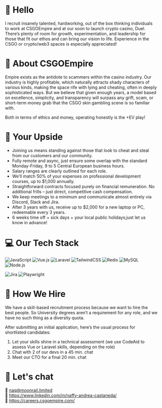 # 👋 Hello

I recruit insanely talented, hardworking, out of the box thinking individuals to work at CSGOEmpire and at our soon to launch crypto casino, Duel. There’s plenty of room for growth, experimentation, and leadership for those that fit our ethos and can bring our vision to life. Experience in the CSGO or crypto/web3 spaces is especially appreciated!

# 🎲 About CSGOEmpire

Empire exists as the antidote to scammers within the casino industry. Our industry is highly profitable, which naturally attracts shady characters of various kinds, making the space rife with lying and cheating, often in deeply sophisticated ways. But we believe that given enough years, a model based on excellence, simplicity, and transparency will surpass any grift, scam, or short-term money grab that the CSGO skin gambling scene is so familiar with. 

Both in terms of ethics and money, operating honestly is the +EV play!

# 🙌 Your Upside 
- Joining us means standing against those that look to cheat and steal from our customers and our community.
- Fully remote and async, just ensure some overlap with the standard Monday-Friday, 9 to 5 Central European business hours.
- Salary ranges are clearly outlined for each role.
- We'll match 50% of your expenses on professional development courses, up to $1,000 annually.
- Straightforward contracts focused purely on financial remuneration. No additional frills – just direct, competitive cash compensation.
- We keep meetings to a minimum and communicate almost entirely via Discord, Slack and Jira.
- After 3 years with us, receive up to $2,000 for a new laptop or PC, redeemable every 3 years.
- 6 weeks time off + sick days + your local public holidays;just let us know in advance!

# 💻 Our Tech Stack
![JavaScript](https://img.shields.io/badge/javascript-%23323330.svg?style=for-the-badge&logo=javascript&logoColor=%23F7DF1E) ![Vue.js](https://img.shields.io/badge/vuejs-%2335495e.svg?style=for-the-badge&logo=vuedotjs&logoColor=%234FC08D) ![Laravel](https://img.shields.io/badge/laravel-%23FF2D20.svg?style=for-the-badge&logo=laravel&logoColor=white) ![TailwindCSS](https://img.shields.io/badge/tailwindcss-%2338B2AC.svg?style=for-the-badge&logo=tailwind-css&logoColor=white) ![Redis](https://img.shields.io/badge/redis-%23DC382D.svg?style=for-the-badge&logo=redis&logoColor=white) ![MySQL](https://img.shields.io/badge/mysql-%234479A1.svg?style=for-the-badge&logo=mysql&logoColor=white) ![Node.js](https://img.shields.io/badge/node.js-%23339933.svg?style=for-the-badge&logo=node.js&logoColor=white)

![Jira](https://img.shields.io/badge/jira-%230A0FFF.svg?style=for-the-badge&logo=jira&logoColor=white) ![Playwright](https://img.shields.io/badge/playwright-%2352B0E7.svg?style=for-the-badge&logo=playwright&logoColor=white)


# 💼 How We Hire 
We have a skill-based recruitment process because we want to hire the best people. So University degrees aren’t a requirement for any role, and we have no such thing as a diversity quota.

After submitting an initial application, here’s the usual process for shortlisted candidates:
1. Let your skills shine in a technical assessment (we use CodeAid to assess Vue or Laravel skills, depending on the role)
2. Chat with 2 of our devs in a 45 min. chat
3. Meet our CTO for a final 20 min. chat

# 💬 Let's chat
📩 naq@moonrail.limited </br>
🤝 https://www.linkedin.com/in/naffy-andrea-castaneda/ </br>
💼 https://careers.csgoempire.com/

<!---
naqmoonrail/naqmoonrail is a ✨ special ✨ repository because its `README.md` (this file) appears on your GitHub profile.
You can click the Preview link to take a look at your changes.
--->
